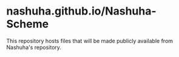 # nashuha.github.io/Nashuha-Scheme

This repository hosts files that will be made publicly available from Nashuha's repository.
